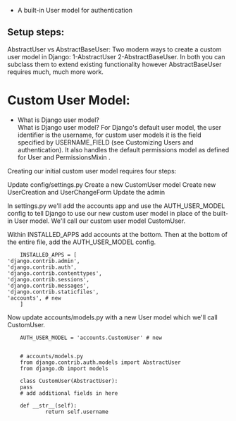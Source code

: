- A built-in User model for authentication
## Setup steps:
AbstractUser vs AbstractBaseUser:
Two modern ways to create a custom user model in Django: 
1-AbstractUser 
2-AbstractBaseUser.
In both you can subclass them to extend existing functionality however AbstractBaseUser requires much, much more work. 

# Custom User Model: 
- What is Django user model?  
What is Django user model?
For Django's default user model, the user identifier is the username, for custom user models it is the field specified by USERNAME_FIELD (see Customizing Users and authentication). It also handles the default permissions model as defined for User and PermissionsMixin .

Creating our initial custom user model requires four steps:

Update config/settings.py
Create a new CustomUser model
Create new UserCreation and UserChangeForm
Update the admin


In settings.py we'll add the accounts app and use the AUTH_USER_MODEL config to tell Django to use our new custom user model in place of the built-in User model. We'll call our custom user model CustomUser.

Within INSTALLED_APPS add accounts at the bottom. Then at the bottom of the entire file, add the AUTH_USER_MODEL config.

        INSTALLED_APPS = [
    'django.contrib.admin',
    'django.contrib.auth',
    'django.contrib.contenttypes',
    'django.contrib.sessions',
    'django.contrib.messages',
    'django.contrib.staticfiles',
    'accounts', # new   
        ]

Now update accounts/models.py with a new User model which we'll call CustomUser.

        AUTH_USER_MODEL = 'accounts.CustomUser' # new


        # accounts/models.py
        from django.contrib.auth.models import AbstractUser
        from django.db import models

        class CustomUser(AbstractUser):
        pass
        # add additional fields in here

        def __str__(self):
                return self.username

